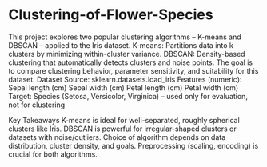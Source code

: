 # Clustering-of-Flower-Species
This project explores two popular clustering algorithms – K-means and DBSCAN – applied to the Iris dataset.
K-means: Partitions data into k clusters by minimizing within-cluster variance.
DBSCAN: Density-based clustering that automatically detects clusters and noise points.
The goal is to compare clustering behavior, parameter sensitivity, and suitability for this dataset.
Dataset
Source: sklearn.datasets.load_iris
Features (numeric):
Sepal length (cm)
Sepal width (cm)
Petal length (cm)
Petal width (cm)
Target: Species (Setosa, Versicolor, Virginica) – used only for evaluation, not for clustering


Key Takeaways
K-means is ideal for well-separated, roughly spherical clusters like Iris.
DBSCAN is powerful for irregular-shaped clusters or datasets with noise/outliers.
Choice of algorithm depends on data distribution, cluster density, and goals.
Preprocessing (scaling, encoding) is crucial for both algorithms.


